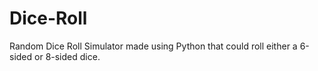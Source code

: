# Dice-Roll
Random Dice Roll Simulator made using Python that could roll either a 6-sided or 8-sided dice. 
